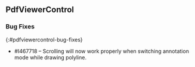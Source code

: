 ## PdfViewerControl

### Bug Fixes
{:#pdfviewercontrol-bug-fixes}
* \#I467718 – Scrolling will now work properly when switching annotation mode while drawing polyline.